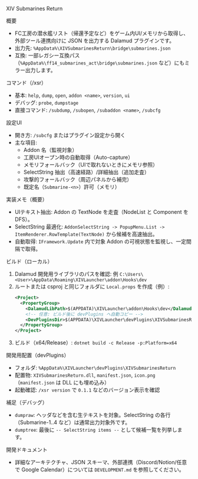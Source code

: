 XIV Submarines Return

概要
- FC工房の潜水艦リスト（帰還予定など）をゲーム内UI/メモリから取得し、外部ツール連携向けに JSON を出力する Dalamud プラグインです。
- 出力先: `%AppData%\XIVSubmarinesReturn\bridge\submarines.json`
- 互換: 一部レガシー互換パス（`%AppData%\ff14_submarines_act\bridge\submarines.json` など）にもミラー出力します。

コマンド（/xsr）
- 基本: `help`, `dump`, `open`, `addon <name>`, `version`, `ui`
- デバッグ: `probe`, `dumpstage`
- 直接コマンド: `/subdump`, `/subopen`, `/subaddon <name>`, `/subcfg`

設定UI
- 開き方: `/subcfg` またはプラグイン設定から開く
- 主な項目:
  - Addon 名（監視対象）
  - 工房UIオープン時の自動取得（Auto-capture）
  - メモリフォールバック（UIで取れないときにメモリ参照）
  - SelectString 抽出（高速経路）/詳細抽出（追加走査）
  - 攻撃的フォールバック（周辺パネルから補完）
  - 既定名（`Submarine-<n>`）許可（メモリ）

実装メモ（概要）
- UIテキスト抽出: Addon の TextNode を走査（NodeList と Component を DFS）。
- SelectString 最適化: `AddonSelectString -> PopupMenu.List -> ItemRenderer.RowTemplate(TextNode)` から候補を高速抽出。
- 自動取得: `IFramework.Update` 内で対象 Addon の可視状態を監視し、一定間隔で取得。

ビルド（ローカル）
1) Dalamud 開発用ライブラリのパスを確認: 例 `C:\Users\<User>\AppData\Roaming\XIVLauncher\addon\Hooks\dev`
2) ルートまたは csproj と同じフォルダに `Local.props` を作成（例）:
   ```xml
   <Project>
     <PropertyGroup>
       <DalamudLibPath>$(APPDATA)\XIVLauncher\addon\Hooks\dev</DalamudLibPath>
       <!-- 任意: ビルド後に devPlugins へ自動コピー -->
       <DevPluginsDir>$(APPDATA)\XIVLauncher\devPlugins\XIVSubmarinesReturn</DevPluginsDir>
     </PropertyGroup>
   </Project>
   ```
3) ビルド（x64/Release）:
   `dotnet build -c Release -p:Platform=x64`

開発用配置（devPlugins）
- フォルダ: `%AppData%\XIVLauncher\devPlugins\XIVSubmarinesReturn`
- 配置物: `XIVSubmarinesReturn.dll`, `manifest.json`, `icon.png`（`manifest.json` は DLL にも埋め込み）
- 起動確認: `/xsr version` で `0.1.1` などのバージョン表示を確認

補足（デバッグ）
- `dumpraw`: ヘッダなどを含む生テキストを対象。SelectString の各行（Submarine-1..4 など）は通常出力対象外です。
- `dumptree`: 最後に `-- SelectString items --` として候補一覧を列挙します。

開発ドキュメント
- 詳細なアーキテクチャ、JSON スキーマ、外部連携（Discord/Notion/任意で Google Calendar）については `DEVELOPMENT.md` を参照してください。

